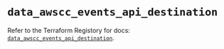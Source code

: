 # `data_awscc_events_api_destination`

Refer to the Terraform Registory for docs: [`data_awscc_events_api_destination`](https://registry.terraform.io/providers/hashicorp/awscc/0.70.0/docs/data-sources/events_api_destination).
